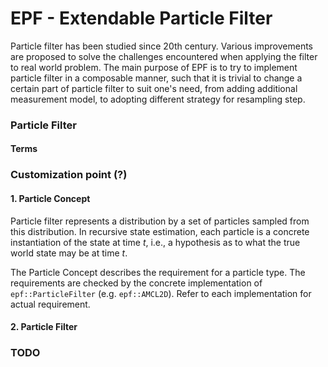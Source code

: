 # EPF - Extendable Particle Filter

Particle filter has been studied since 20th century. Various improvements are proposed to solve the challenges encountered when applying the filter to real world problem. The main purpose of EPF is to try to implement particle filter in a composable manner, such that it is trivial to change a certain part of particle filter to suit one's need, from adding additional measurement model, to adopting different strategy for resampling step.

### Particle Filter

#### Terms

### Customization point (?)

#### 1. Particle Concept

Particle filter represents a distribution by a set of particles sampled from this distribution. In recursive state estimation, each particle is a concrete instantiation of the state at time *t*, i.e., a hypothesis as to what the true world state may be at time *t*.

The Particle Concept describes the requirement for a particle type. The requirements are checked by the concrete implementation of `epf::ParticleFilter` (e.g. `epf::AMCL2D`). Refer to each implementation for actual requirement.

#### 2. Particle Filter


### TODO